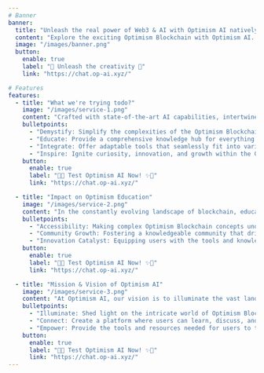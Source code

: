 ```yaml
---
# Banner
banner:
  title: "Unleash the real power of Web3 & AI with Optimism AI natively for optimism blockchain and It's Ecosystem"
  content: "Explore the exciting Optimism Blockchain with Optimism AI. We provide an easy-to-use chatbot on our hosted chat domain. It's a detailed and user-friendly ChatBOT, currently undergoing fine-tuning. We invite you to test it out!"
  image: "/images/banner.png"
  button:
    enable: true
    label: "🤖 Unleash the creativity 🤖"
    link: "https://chat.op-ai.xyz/"

# Features
features:
  - title: "What we're trying todo?"
    image: "/images/service-1.png"
    content: "Crafted with state-of-the-art AI capabilities, intertwined with the robust infrastructure of Web3, this groundbreaking project aims to demystify the intricate web of the Optimism Blockchain. "
    bulletpoints:
      - "Demystify: Simplify the complexities of the Optimism Blockchain for all users, from beginners to experts."
      - "Educate: Provide a comprehensive knowledge hub for everything related to the Optimism Blockchain."
      - "Integrate: Offer adaptable tools that seamlessly fit into various platforms, enhancing the user experience."
      - "Inspire: Ignite curiosity, innovation, and growth within the Optimism Blockchain ecosystem."
    button:
      enable: true
      label: "🌠🌟 Test Optimism AI Now! ✨🔮"
      link: "https://chat.op-ai.xyz/"

  - title: "Impact on Optimism Education"
    image: "/images/service-2.png"
    content: "In the constantly evolving landscape of blockchain, education becomes pivotal. Optimism AI plays a pivotal role in shaping this educational journey. With its resources and tools, it ensures that anyone curious about the Optimism Blockchain can grasp its nuances without being overwhelmed. This project aims not just to educate, but also to inspire a new generation of blockchain enthusiasts, developers, and experts."
    bulletpoints:
      - "Accessibility: Making complex Optimism Blockchain concepts understandable for all, from novices to experts."
      - "Community Growth: Fostering a knowledgeable community that drives collaborative learning and shared insights."
      - "Innovation Catalyst: Equipping users with the tools and knowledge to spearhead the next wave of advancements in the Optimism Blockchain realm."
    button:
      enable: true
      label: "🌠🌟 Test Optimism AI Now! ✨🔮"
      link: "https://chat.op-ai.xyz/"

  - title: "Mission & Vision of Optimism AI"
    image: "/images/service-3.png"
    content: "At Optimism AI, our vision is to illuminate the vast landscape of the Optimism Blockchain, making it accessible and relatable to all. Our mission revolves around building a unified platform where individuals can seamlessly learn, engage, and harness the power of this blockchain ecosystem, ensuring that every user, regardless of expertise, feels empowered and informed."
    bulletpoints:
      - "Illuminate: Shed light on the intricate world of Optimism Blockchain for everyone."
      - "Connect: Create a platform where users can learn, discuss, and evolve together."
      - "Empower: Provide the tools and resources needed for users to thrive within the Optimism Blockchain ecosystem."
    button:
      enable: true
      label: "🌠🌟 Test Optimism AI Now! ✨🔮"
      link: "https://chat.op-ai.xyz/"
---
```

